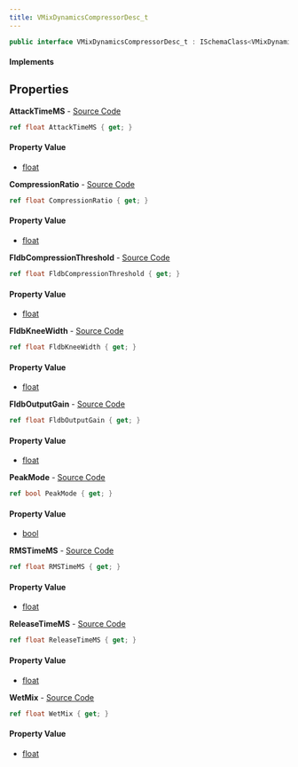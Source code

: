 ```yaml
---
title: VMixDynamicsCompressorDesc_t
---
```


```csharp
public interface VMixDynamicsCompressorDesc_t : ISchemaClass<VMixDynamicsCompressorDesc_t>, ISchemaField, ISchemaClass, INativeHandle
```

#### Implements

## Properties

**AttackTimeMS** - [Source Code](https://github.com/swiftly-solution/swiftlys2/blob/main/managed/src/SwiftlyS2.Generated/Schemas/Interfaces/VMixDynamicsCompressorDesc_t.cs#L24)

```csharp
ref float AttackTimeMS { get; }
```

#### Property Value

- [float](https://learn.microsoft.com/dotnet/api/system.single)

**CompressionRatio** - [Source Code](https://github.com/swiftly-solution/swiftlys2/blob/main/managed/src/SwiftlyS2.Generated/Schemas/Interfaces/VMixDynamicsCompressorDesc_t.cs#L22)

```csharp
ref float CompressionRatio { get; }
```

#### Property Value

- [float](https://learn.microsoft.com/dotnet/api/system.single)

**FldbCompressionThreshold** - [Source Code](https://github.com/swiftly-solution/swiftlys2/blob/main/managed/src/SwiftlyS2.Generated/Schemas/Interfaces/VMixDynamicsCompressorDesc_t.cs#L18)

```csharp
ref float FldbCompressionThreshold { get; }
```

#### Property Value

- [float](https://learn.microsoft.com/dotnet/api/system.single)

**FldbKneeWidth** - [Source Code](https://github.com/swiftly-solution/swiftlys2/blob/main/managed/src/SwiftlyS2.Generated/Schemas/Interfaces/VMixDynamicsCompressorDesc_t.cs#L20)

```csharp
ref float FldbKneeWidth { get; }
```

#### Property Value

- [float](https://learn.microsoft.com/dotnet/api/system.single)

**FldbOutputGain** - [Source Code](https://github.com/swiftly-solution/swiftlys2/blob/main/managed/src/SwiftlyS2.Generated/Schemas/Interfaces/VMixDynamicsCompressorDesc_t.cs#L16)

```csharp
ref float FldbOutputGain { get; }
```

#### Property Value

- [float](https://learn.microsoft.com/dotnet/api/system.single)

**PeakMode** - [Source Code](https://github.com/swiftly-solution/swiftlys2/blob/main/managed/src/SwiftlyS2.Generated/Schemas/Interfaces/VMixDynamicsCompressorDesc_t.cs#L32)

```csharp
ref bool PeakMode { get; }
```

#### Property Value

- [bool](https://learn.microsoft.com/dotnet/api/system.boolean)

**RMSTimeMS** - [Source Code](https://github.com/swiftly-solution/swiftlys2/blob/main/managed/src/SwiftlyS2.Generated/Schemas/Interfaces/VMixDynamicsCompressorDesc_t.cs#L28)

```csharp
ref float RMSTimeMS { get; }
```

#### Property Value

- [float](https://learn.microsoft.com/dotnet/api/system.single)

**ReleaseTimeMS** - [Source Code](https://github.com/swiftly-solution/swiftlys2/blob/main/managed/src/SwiftlyS2.Generated/Schemas/Interfaces/VMixDynamicsCompressorDesc_t.cs#L26)

```csharp
ref float ReleaseTimeMS { get; }
```

#### Property Value

- [float](https://learn.microsoft.com/dotnet/api/system.single)

**WetMix** - [Source Code](https://github.com/swiftly-solution/swiftlys2/blob/main/managed/src/SwiftlyS2.Generated/Schemas/Interfaces/VMixDynamicsCompressorDesc_t.cs#L30)

```csharp
ref float WetMix { get; }
```

#### Property Value

- [float](https://learn.microsoft.com/dotnet/api/system.single)

